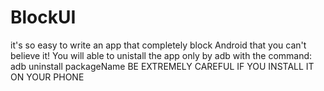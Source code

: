 BlockUI
=======

it's so easy to write an app that completely block Android that you can't believe it!  You will able to unistall the app only by adb with the command:  adb uninstall packageName   BE EXTREMELY CAREFUL IF YOU INSTALL IT ON YOUR PHONE
